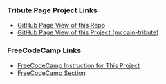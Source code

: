 ### Tribute Page Project Links

* [GitHub Page View of this Repo](https://trentspalmer.github.io/fcc-challenges)
* [GitHub Page View of this Project (mccain-tribute)](https://trentspalmer.github.io/fcc-challenges/mccain-tribute)

### FreeCodeCamp Links

* [FreeCodeCamp Instruction for This Project](https://www.freecodecamp.org/learn/responsive-web-design/responsive-web-design-projects/build-a-tribute-page)
* [FreeCodeCamp Section](https://www.freecodecamp.org/learn/responsive-web-design/responsive-web-design-projects)
